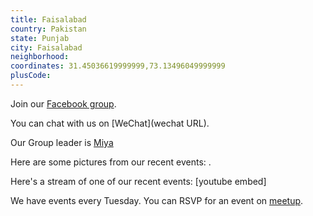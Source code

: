 ```yaml
---
title: Faisalabad
country: Pakistan
state: Punjab
city: Faisalabad
neighborhood: 
coordinates: 31.45036619999999,73.13496049999999
plusCode:
---
```

Join our [Facebook group](https://www.facebook.com/groups/FreeCode.Camo.Faisalabad/).

You can chat with us on [WeChat](wechat URL).

Our Group leader is [Miya](freecodecamp.org/miya)

Here are some pictures from our recent events:
![]().

Here's a stream of one of our recent events:
[youtube embed]

We have events every Tuesday. You can RSVP for an event on [meetup](meetupurl).
